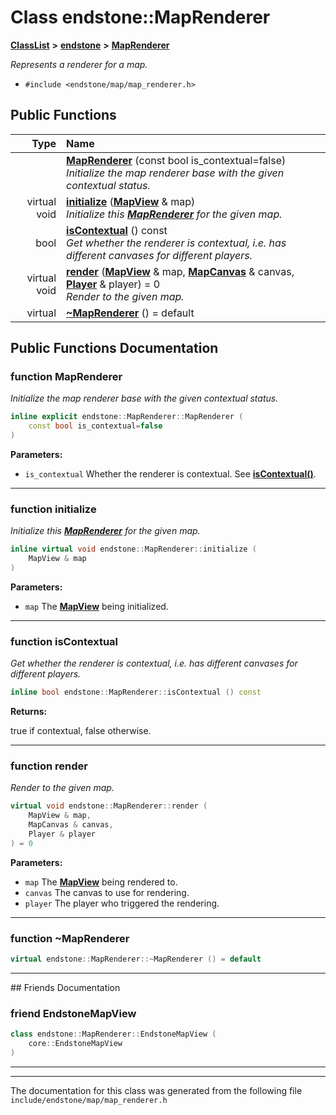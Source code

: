 

# Class endstone::MapRenderer



[**ClassList**](annotated.md) **>** [**endstone**](namespaceendstone.md) **>** [**MapRenderer**](classendstone_1_1MapRenderer.md)



_Represents a renderer for a map._ 

* `#include <endstone/map/map_renderer.h>`





































## Public Functions

| Type | Name |
| ---: | :--- |
|   | [**MapRenderer**](#function-maprenderer) (const bool is\_contextual=false) <br>_Initialize the map renderer base with the given contextual status._  |
| virtual void | [**initialize**](#function-initialize) ([**MapView**](classendstone_1_1MapView.md) & map) <br>_Initialize this_ [_**MapRenderer**_](classendstone_1_1MapRenderer.md) _for the given map._ |
|  bool | [**isContextual**](#function-iscontextual) () const<br>_Get whether the renderer is contextual, i.e. has different canvases for different players._  |
| virtual void | [**render**](#function-render) ([**MapView**](classendstone_1_1MapView.md) & map, [**MapCanvas**](classendstone_1_1MapCanvas.md) & canvas, [**Player**](classendstone_1_1Player.md) & player) = 0<br>_Render to the given map._  |
| virtual  | [**~MapRenderer**](#function-maprenderer) () = default<br> |




























## Public Functions Documentation




### function MapRenderer 

_Initialize the map renderer base with the given contextual status._ 
```C++
inline explicit endstone::MapRenderer::MapRenderer (
    const bool is_contextual=false
) 
```





**Parameters:**


* `is_contextual` Whether the renderer is contextual. See [**isContextual()**](classendstone_1_1MapRenderer.md#function-iscontextual). 




        

<hr>



### function initialize 

_Initialize this_ [_**MapRenderer**_](classendstone_1_1MapRenderer.md) _for the given map._
```C++
inline virtual void endstone::MapRenderer::initialize (
    MapView & map
) 
```





**Parameters:**


* `map` The [**MapView**](classendstone_1_1MapView.md) being initialized. 




        

<hr>



### function isContextual 

_Get whether the renderer is contextual, i.e. has different canvases for different players._ 
```C++
inline bool endstone::MapRenderer::isContextual () const
```





**Returns:**

true if contextual, false otherwise. 





        

<hr>



### function render 

_Render to the given map._ 
```C++
virtual void endstone::MapRenderer::render (
    MapView & map,
    MapCanvas & canvas,
    Player & player
) = 0
```





**Parameters:**


* `map` The [**MapView**](classendstone_1_1MapView.md) being rendered to. 
* `canvas` The canvas to use for rendering. 
* `player` The player who triggered the rendering. 




        

<hr>



### function ~MapRenderer 

```C++
virtual endstone::MapRenderer::~MapRenderer () = default
```




<hr>## Friends Documentation





### friend EndstoneMapView 

```C++
class endstone::MapRenderer::EndstoneMapView (
    core::EndstoneMapView
) 
```




<hr>

------------------------------
The documentation for this class was generated from the following file `include/endstone/map/map_renderer.h`

